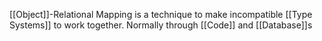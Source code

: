 [[Object]]-Relational Mapping is a technique to make incompatible [[Type Systems]] to work together. Normally through [[Code]] and [[Database]]s